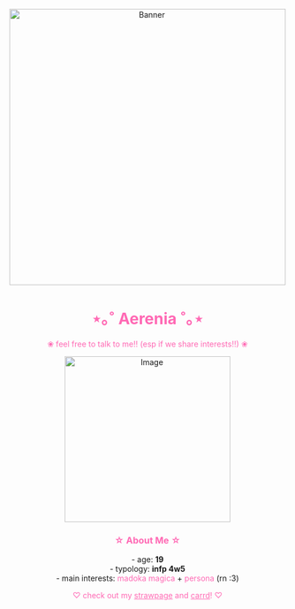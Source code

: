 <p align="center">
  <img src="https://64.media.tumblr.com/44ebe8970a6910b2c391dd9816b8bcee/0f9ad161b514ee11-82/s400x600/53a5cdd70d7c1425aae38562b833915f40ea2d43.pnj" alt="Banner" width="500"/>
</p>

<h1 align="center" style="color: #ff69b4;"><strong>⋆｡˚ Aerenia ˚｡⋆</strong></h1>
<p align="center" style="color: #ff69b4;">❀ feel free to talk to me!! (esp if we share interests!!) ❀</p>

<p align="center">
  <img src="https://static.wikia.nocookie.net/megamitensei/images/e/e6/PSC_official_line_stickers_31.png/revision/latest?cb=20240622185137" alt="Image" width="300"/>
</p>
<h3 align="center" style="color: #ff69b4;">☆ About Me ☆</h3>

<p align="center">
  -  age: <strong>19</strong><br>
  -  typology: <strong>infp 4w5</strong><br>
  -  main interests: <span style="color: #ff69b4;">madoka magica</span> + <span style="color: #ff69b4;">persona</span> (rn :3)
</p>

<p align="center" style="color: #ff69b4;">♡ check out my 
  <a href="https://aereaere.straw.page" style="color: #ff69b4;">strawpage</a> and 
  <a href="https://aereaere.carrd.co/" style="color: #ff69b4;">carrd</a>! ♡
</p>
